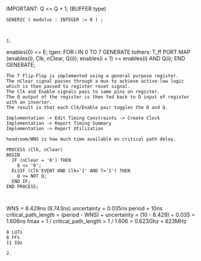<!-- SPDX-License-Identifier: zlib-acknowledgement -->
IMPORTANT: Q <= Q + 1; (BUFFER type)
```
GENERIC ( modulus : INTEGER := 8 ) ;



1.
```
enables(0) <= E;
tgen: FOR i IN 0 TO 7 GENERATE
  tothers: T_ff PORT MAP (enables(i), Clk, nClear, Q(i));
  enables(i + 1) <= enables(i) AND Q(i);
END GENERATE;
```
The T Flip-Flop is implemented using a general purpose register.
The nClear signal passes through a mux to achieve active-low logic which is then passed to register reset signal.
The Clk and Enable signals pass to same pins on register.
The Q output of the register is then fed back to D input of register with an inverter.
The result is that each Clk/Enable pair toggles the D and Q.

Implementation -> Edit Timing Constraints -> Create Clock
Implementation -> Report Timing Summary
Implementation -> Report Utilization

headroom/WNS is how much time available on critical path delay.

```
	PROCESS (Clk, nClear)
	BEGIN
	  IF (nClear = '0') THEN
	    Q <= '0';
	  ELSIF (Clk'EVENT AND Clk='1' AND T='1') THEN
	    Q <= NOT Q;
	  END IF;
	END PROCESS;
```


```
WNS = 8.429ns (8.743ns)
uncertainty = 0.035ns
period = 10ns
critical_path_length = (period - WNS) + uncertainty
                     = (10 - 8.429) + 0.035
                     = 1.606ns
fmax = 1 / critical_path_length
     = 1 / 1.606
     = 0.623Ghz
     = 623MHz
```
8 LUTs
8 FFs
11 IOs

2.
